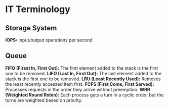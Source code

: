 # IT Terminology
## Storage System
**IOPS:** Input/output operations per second

## Queue 
**FIFO (Firsst In, First Out):** The first element added to the stack is the first one to be removed.
**LIFO (Last In, First Out):** The last element added to the stack is the first one to be removed.
**LRU (Least Recently Used):** Removes the least recently accessed item first.
**FCFS (First Come, First Served):** Processes requests in the order they arrive without preemption.
**WRR (Weighted Round Robin):** Each process gets a turn in a cyclic order, but the turns are weighted based on priority.
